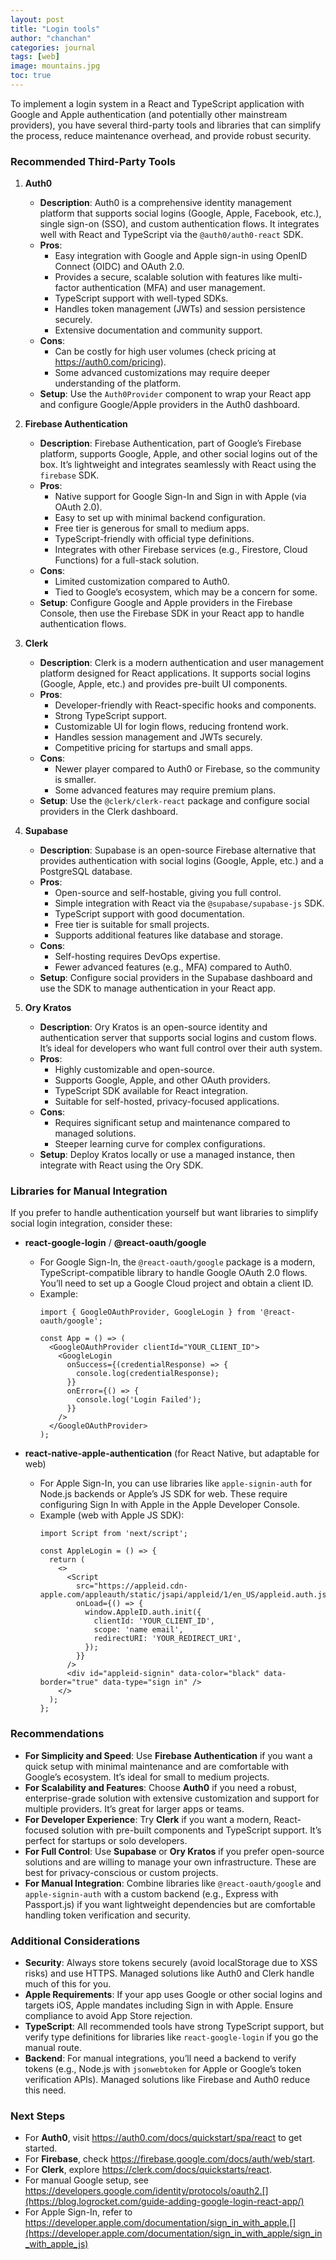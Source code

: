 ```yaml
---
layout: post
title: "Login tools"
author: "chanchan"
categories: journal
tags: [web]
image: mountains.jpg
toc: true
---
```


To implement a login system in a React and TypeScript application with Google and Apple authentication (and potentially other mainstream providers), you have several third-party tools and libraries that can simplify the process, reduce maintenance overhead, and provide robust security.

### Recommended Third-Party Tools

1. **Auth0**
   - **Description**: Auth0 is a comprehensive identity management platform that supports social logins (Google, Apple, Facebook, etc.), single sign-on (SSO), and custom authentication flows. It integrates well with React and TypeScript via the `@auth0/auth0-react` SDK.
   - **Pros**:
     - Easy integration with Google and Apple sign-in using OpenID Connect (OIDC) and OAuth 2.0.
     - Provides a secure, scalable solution with features like multi-factor authentication (MFA) and user management.
     - TypeScript support with well-typed SDKs.
     - Handles token management (JWTs) and session persistence securely.
     - Extensive documentation and community support.[](https://auth0.com/blog/complete-guide-to-react-user-authentication/)
   - **Cons**:
     - Can be costly for high user volumes (check pricing at https://auth0.com/pricing).
     - Some advanced customizations may require deeper understanding of the platform.
   - **Setup**: Use the `Auth0Provider` component to wrap your React app and configure Google/Apple providers in the Auth0 dashboard.[](https://auth0.com/blog/complete-guide-to-react-user-authentication/)

2. **Firebase Authentication**
   - **Description**: Firebase Authentication, part of Google’s Firebase platform, supports Google, Apple, and other social logins out of the box. It’s lightweight and integrates seamlessly with React using the `firebase` SDK.
   - **Pros**:
     - Native support for Google Sign-In and Sign in with Apple (via OAuth 2.0).[](https://firebase.google.com/docs/auth/web/apple)
     - Easy to set up with minimal backend configuration.
     - Free tier is generous for small to medium apps.
     - TypeScript-friendly with official type definitions.
     - Integrates with other Firebase services (e.g., Firestore, Cloud Functions) for a full-stack solution.
   - **Cons**:
     - Limited customization compared to Auth0.
     - Tied to Google’s ecosystem, which may be a concern for some.
   - **Setup**: Configure Google and Apple providers in the Firebase Console, then use the Firebase SDK in your React app to handle authentication flows.[](https://firebase.google.com/docs/auth/web/apple)[](https://www.freecodecamp.org/news/google-login-with-react-native-and-firebase/)

3. **Clerk**
   - **Description**: Clerk is a modern authentication and user management platform designed for React applications. It supports social logins (Google, Apple, etc.) and provides pre-built UI components.
   - **Pros**:
     - Developer-friendly with React-specific hooks and components.
     - Strong TypeScript support.
     - Customizable UI for login flows, reducing frontend work.
     - Handles session management and JWTs securely.
     - Competitive pricing for startups and small apps.
   - **Cons**:
     - Newer player compared to Auth0 or Firebase, so the community is smaller.
     - Some advanced features may require premium plans.
   - **Setup**: Use the `@clerk/clerk-react` package and configure social providers in the Clerk dashboard.[](https://clerk.com/blog/building-a-react-login-page-template)

4. **Supabase**
   - **Description**: Supabase is an open-source Firebase alternative that provides authentication with social logins (Google, Apple, etc.) and a PostgreSQL database.
   - **Pros**:
     - Open-source and self-hostable, giving you full control.
     - Simple integration with React via the `@supabase/supabase-js` SDK.
     - TypeScript support with good documentation.
     - Free tier is suitable for small projects.
     - Supports additional features like database and storage.
   - **Cons**:
     - Self-hosting requires DevOps expertise.
     - Fewer advanced features (e.g., MFA) compared to Auth0.
   - **Setup**: Configure social providers in the Supabase dashboard and use the SDK to manage authentication in your React app.

5. **Ory Kratos**
   - **Description**: Ory Kratos is an open-source identity and authentication server that supports social logins and custom flows. It’s ideal for developers who want full control over their auth system.
   - **Pros**:
     - Highly customizable and open-source.
     - Supports Google, Apple, and other OAuth providers.
     - TypeScript SDK available for React integration.
     - Suitable for self-hosted, privacy-focused applications.
   - **Cons**:
     - Requires significant setup and maintenance compared to managed solutions.
     - Steeper learning curve for complex configurations.
   - **Setup**: Deploy Kratos locally or use a managed instance, then integrate with React using the Ory SDK.[](https://www.ory.sh/blog/login-react-native-authentication-example-api)

### Libraries for Manual Integration
If you prefer to handle authentication yourself but want libraries to simplify social login integration, consider these:

- **react-google-login** / **@react-oauth/google**
  - For Google Sign-In, the `@react-oauth/google` package is a modern, TypeScript-compatible library to handle Google OAuth 2.0 flows. You’ll need to set up a Google Cloud project and obtain a client ID.[](https://www.npmjs.com/package/react-google-login)[](https://blog.logrocket.com/guide-adding-google-login-react-app/)
  - Example:
    ```tsx
    import { GoogleOAuthProvider, GoogleLogin } from '@react-oauth/google';

    const App = () => (
      <GoogleOAuthProvider clientId="YOUR_CLIENT_ID">
        <GoogleLogin
          onSuccess={(credentialResponse) => {
            console.log(credentialResponse);
          }}
          onError={() => {
            console.log('Login Failed');
          }}
        />
      </GoogleOAuthProvider>
    );
    ```

- **react-native-apple-authentication** (for React Native, but adaptable for web)
  - For Apple Sign-In, you can use libraries like `apple-signin-auth` for Node.js backends or Apple’s JS SDK for web. These require configuring Sign In with Apple in the Apple Developer Console.[](https://github.com/invertase/react-native-apple-authentication)[](https://www.npmjs.com/package/apple-signin-auth)
  - Example (web with Apple JS SDK):
    ```tsx
    import Script from 'next/script';

    const AppleLogin = () => {
      return (
        <>
          <Script
            src="https://appleid.cdn-apple.com/appleauth/static/jsapi/appleid/1/en_US/appleid.auth.js"
            onLoad={() => {
              window.AppleID.auth.init({
                clientId: 'YOUR_CLIENT_ID',
                scope: 'name email',
                redirectURI: 'YOUR_REDIRECT_URI',
              });
            }}
          />
          <div id="appleid-signin" data-color="black" data-border="true" data-type="sign in" />
        </>
      );
    };
    ```

### Recommendations
- **For Simplicity and Speed**: Use **Firebase Authentication** if you want a quick setup with minimal maintenance and are comfortable with Google’s ecosystem. It’s ideal for small to medium projects.[](https://firebase.google.com/docs/auth/web/apple)
- **For Scalability and Features**: Choose **Auth0** if you need a robust, enterprise-grade solution with extensive customization and support for multiple providers. It’s great for larger apps or teams.[](https://auth0.com/blog/complete-guide-to-react-user-authentication/)
- **For Developer Experience**: Try **Clerk** if you want a modern, React-focused solution with pre-built components and TypeScript support. It’s perfect for startups or solo developers.[](https://clerk.com/blog/building-a-react-login-page-template)
- **For Full Control**: Use **Supabase** or **Ory Kratos** if you prefer open-source solutions and are willing to manage your own infrastructure. These are best for privacy-conscious or custom projects.[](https://www.ory.sh/blog/login-react-native-authentication-example-api)
- **For Manual Integration**: Combine libraries like `@react-oauth/google` and `apple-signin-auth` with a custom backend (e.g., Express with Passport.js) if you want lightweight dependencies but are comfortable handling token verification and security.[](https://blog.logrocket.com/guide-adding-google-login-react-app/)[](https://www.npmjs.com/package/apple-signin-auth)

### Additional Considerations
- **Security**: Always store tokens securely (avoid localStorage due to XSS risks) and use HTTPS. Managed solutions like Auth0 and Clerk handle much of this for you.[](https://auth0.com/blog/complete-guide-to-react-user-authentication/)
- **Apple Requirements**: If your app uses Google or other social logins and targets iOS, Apple mandates including Sign in with Apple. Ensure compliance to avoid App Store rejection.[](https://www.oneclickitsolution.com/blog/integrate-sign-in-with-apple-id)
- **TypeScript**: All recommended tools have strong TypeScript support, but verify type definitions for libraries like `react-google-login` if you go the manual route.
- **Backend**: For manual integrations, you’ll need a backend to verify tokens (e.g., Node.js with `jsonwebtoken` for Apple or Google’s token verification APIs). Managed solutions like Firebase and Auth0 reduce this need.

### Next Steps
- For **Auth0**, visit https://auth0.com/docs/quickstart/spa/react to get started.
- For **Firebase**, check https://firebase.google.com/docs/auth/web/start.
- For **Clerk**, explore https://clerk.com/docs/quickstarts/react.
- For manual Google setup, see https://developers.google.com/identity/protocols/oauth2.[](https://blog.logrocket.com/guide-adding-google-login-react-app/)
- For Apple Sign-In, refer to https://developer.apple.com/documentation/sign_in_with_apple.[](https://developer.apple.com/documentation/sign_in_with_apple/sign_in_with_apple_js)
